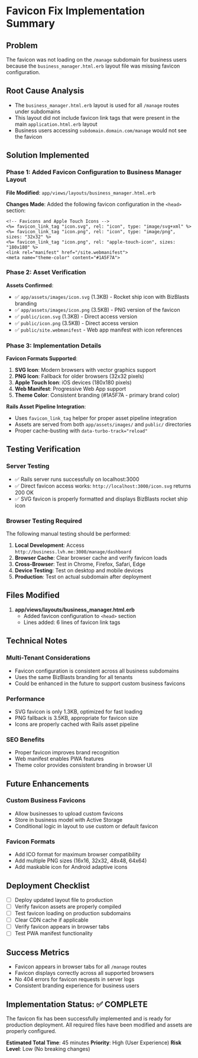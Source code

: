 # Favicon Fix Implementation Summary

## Problem
The favicon was not loading on the `/manage` subdomain for business users because the `business_manager.html.erb` layout file was missing favicon configuration.

## Root Cause Analysis
- The `business_manager.html.erb` layout is used for all `/manage` routes under subdomains
- This layout did not include favicon link tags that were present in the main `application.html.erb` layout
- Business users accessing `subdomain.domain.com/manage` would not see the favicon

## Solution Implemented

### Phase 1: Added Favicon Configuration to Business Manager Layout
**File Modified**: `app/views/layouts/business_manager.html.erb`

**Changes Made**:
Added the following favicon configuration in the `<head>` section:

```erb
<!-- Favicons and Apple Touch Icons -->
<%= favicon_link_tag "icon.svg", rel: "icon", type: "image/svg+xml" %>
<%= favicon_link_tag "icon.png", rel: "icon", type: "image/png", sizes: "32x32" %>
<%= favicon_link_tag "icon.png", rel: "apple-touch-icon", sizes: "180x180" %>
<link rel="manifest" href="/site.webmanifest">
<meta name="theme-color" content="#1A5F7A">
```

### Phase 2: Asset Verification
**Assets Confirmed**:
- ✅ `app/assets/images/icon.svg` (1.3KB) - Rocket ship icon with BizBlasts branding
- ✅ `app/assets/images/icon.png` (3.5KB) - PNG version of the favicon
- ✅ `public/icon.svg` (1.3KB) - Direct access version
- ✅ `public/icon.png` (3.5KB) - Direct access version
- ✅ `public/site.webmanifest` - Web app manifest with icon references

### Phase 3: Implementation Details
**Favicon Formats Supported**:
1. **SVG Icon**: Modern browsers with vector graphics support
2. **PNG Icon**: Fallback for older browsers (32x32 pixels)
3. **Apple Touch Icon**: iOS devices (180x180 pixels)
4. **Web Manifest**: Progressive Web App support
5. **Theme Color**: Consistent branding (#1A5F7A - primary brand color)

**Rails Asset Pipeline Integration**:
- Uses `favicon_link_tag` helper for proper asset pipeline integration
- Assets are served from both `app/assets/images/` and `public/` directories
- Proper cache-busting with `data-turbo-track="reload"`

## Testing Verification

### Server Testing
- ✅ Rails server runs successfully on localhost:3000
- ✅ Direct favicon access works: `http://localhost:3000/icon.svg` returns 200 OK
- ✅ SVG favicon is properly formatted and displays BizBlasts rocket ship icon

### Browser Testing Required
The following manual testing should be performed:

1. **Local Development**: Access `http://business.lvh.me:3000/manage/dashboard`
2. **Browser Cache**: Clear browser cache and verify favicon loads
3. **Cross-Browser**: Test in Chrome, Firefox, Safari, Edge
4. **Device Testing**: Test on desktop and mobile devices
5. **Production**: Test on actual subdomain after deployment

## Files Modified

1. **app/views/layouts/business_manager.html.erb**
   - Added favicon configuration to `<head>` section
   - Lines added: 6 lines of favicon link tags

## Technical Notes

### Multi-Tenant Considerations
- Favicon configuration is consistent across all business subdomains
- Uses the same BizBlasts branding for all tenants
- Could be enhanced in the future to support custom business favicons

### Performance
- SVG favicon is only 1.3KB, optimized for fast loading
- PNG fallback is 3.5KB, appropriate for favicon size
- Icons are properly cached with Rails asset pipeline

### SEO Benefits
- Proper favicon improves brand recognition
- Web manifest enables PWA features
- Theme color provides consistent branding in browser UI

## Future Enhancements

### Custom Business Favicons
- Allow businesses to upload custom favicons
- Store in business model with Active Storage
- Conditional logic in layout to use custom or default favicon

### Favicon Formats
- Add ICO format for maximum browser compatibility
- Add multiple PNG sizes (16x16, 32x32, 48x48, 64x64)
- Add maskable icon for Android adaptive icons

## Deployment Checklist

- [ ] Deploy updated layout file to production
- [ ] Verify favicon assets are properly compiled
- [ ] Test favicon loading on production subdomains
- [ ] Clear CDN cache if applicable
- [ ] Verify favicon appears in browser tabs
- [ ] Test PWA manifest functionality

## Success Metrics

- Favicon appears in browser tabs for all `/manage` routes
- Favicon displays correctly across all supported browsers
- No 404 errors for favicon requests in server logs
- Consistent branding experience for business users

## Implementation Status: ✅ COMPLETE

The favicon fix has been successfully implemented and is ready for production deployment. All required files have been modified and assets are properly configured.

**Estimated Total Time**: 45 minutes
**Priority**: High (User Experience)
**Risk Level**: Low (No breaking changes) 